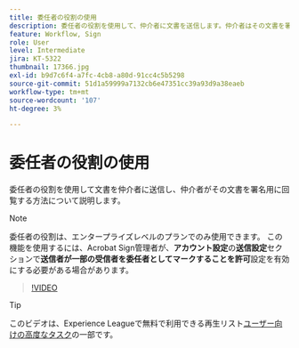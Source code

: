 ```yaml
---
title: 委任者の役割の使用
description: 委任者の役割を使用して、仲介者に文書を送信します。仲介者はその文書を署名用に回覧できます
feature: Workflow, Sign
role: User
level: Intermediate
jira: KT-5322
thumbnail: 17366.jpg
exl-id: b9d7c6f4-a7fc-4cb8-a80d-91cc4c5b5298
source-git-commit: 51d1a59999a7132cb6e47351cc39a93d9a38eaeb
workflow-type: tm+mt
source-wordcount: '107'
ht-degree: 3%

---
```


# 委任者の役割の使用

委任者の役割を使用して文書を仲介者に送信し、仲介者がその文書を署名用に回覧する方法について説明します。

>[!NOTE]
>
>委任者の役割は、エンタープライズレベルのプランでのみ使用できます。 この機能を使用するには、Acrobat Sign管理者が、**アカウント設定**&#x200B;の&#x200B;**送信設定**&#x200B;セクションで&#x200B;**送信者が一部の受信者を委任者としてマークすることを許可**&#x200B;設定を有効にする必要がある場合があります。

>[!VIDEO](https://video.tv.adobe.com/v/343621?quality=12&learn=on&hidetitle=true)

>[!TIP]
>
>このビデオは、Experience Leagueで無料で利用できる再生リスト[ユーザー向けの高度なタスク](https://experienceleague.adobe.com/ja/playlists/acrobat-sign-perform-advanced-tasks-business-users)の一部です。
